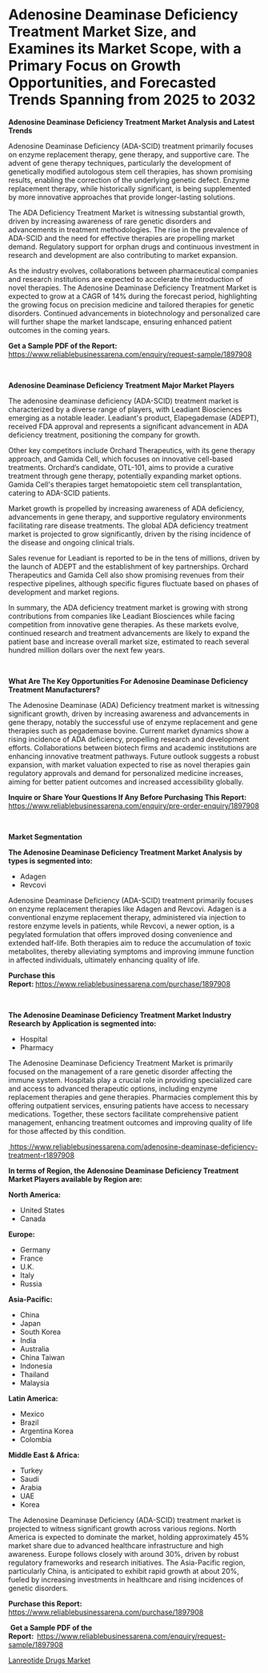 <p><h1>Adenosine Deaminase Deficiency Treatment Market Size, and Examines its Market Scope, with a Primary Focus on Growth Opportunities, and Forecasted Trends Spanning from 2025 to 2032</h1></p><p><strong>Adenosine Deaminase Deficiency Treatment Market Analysis and Latest Trends</strong></p>
<p><p>Adenosine Deaminase Deficiency (ADA-SCID) treatment primarily focuses on enzyme replacement therapy, gene therapy, and supportive care. The advent of gene therapy techniques, particularly the development of genetically modified autologous stem cell therapies, has shown promising results, enabling the correction of the underlying genetic defect. Enzyme replacement therapy, while historically significant, is being supplemented by more innovative approaches that provide longer-lasting solutions.</p><p>The ADA Deficiency Treatment Market is witnessing substantial growth, driven by increasing awareness of rare genetic disorders and advancements in treatment methodologies. The rise in the prevalence of ADA-SCID and the need for effective therapies are propelling market demand. Regulatory support for orphan drugs and continuous investment in research and development are also contributing to market expansion.</p><p>As the industry evolves, collaborations between pharmaceutical companies and research institutions are expected to accelerate the introduction of novel therapies. The Adenosine Deaminase Deficiency Treatment Market is expected to grow at a CAGR of 14% during the forecast period, highlighting the growing focus on precision medicine and tailored therapies for genetic disorders. Continued advancements in biotechnology and personalized care will further shape the market landscape, ensuring enhanced patient outcomes in the coming years.</p></p>
<p><strong>Get a Sample PDF of the Report:&nbsp;</strong> <a href="https://www.reliablebusinessarena.com/enquiry/request-sample/1897908?utm_campaign=2217&utm_medium=2&utm_source=Github&utm_content=ia&utm_term=08032025&utm_id=adenosine-deaminase-deficiency-treatment">https://www.reliablebusinessarena.com/enquiry/request-sample/1897908</a></p>
<p>&nbsp;</p>
<p><strong>Adenosine Deaminase Deficiency Treatment Major Market Players</strong></p>
<p><p>The adenosine deaminase deficiency (ADA-SCID) treatment market is characterized by a diverse range of players, with Leadiant Biosciences emerging as a notable leader. Leadiant's product, Elapegademase (ADEPT), received FDA approval and represents a significant advancement in ADA deficiency treatment, positioning the company for growth. </p><p>Other key competitors include Orchard Therapeutics, with its gene therapy approach, and Gamida Cell, which focuses on innovative cell-based treatments. Orchard’s candidate, OTL-101, aims to provide a curative treatment through gene therapy, potentially expanding market options. Gamida Cell's therapies target hematopoietic stem cell transplantation, catering to ADA-SCID patients.</p><p>Market growth is propelled by increasing awareness of ADA deficiency, advancements in gene therapy, and supportive regulatory environments facilitating rare disease treatments. The global ADA deficiency treatment market is projected to grow significantly, driven by the rising incidence of the disease and ongoing clinical trials.</p><p>Sales revenue for Leadiant is reported to be in the tens of millions, driven by the launch of ADEPT and the establishment of key partnerships. Orchard Therapeutics and Gamida Cell also show promising revenues from their respective pipelines, although specific figures fluctuate based on phases of development and market regions.</p><p>In summary, the ADA deficiency treatment market is growing with strong contributions from companies like Leadiant Biosciences while facing competition from innovative gene therapies. As these markets evolve, continued research and treatment advancements are likely to expand the patient base and increase overall market size, estimated to reach several hundred million dollars over the next few years.</p></p>
<p>&nbsp;</p>
<p><strong>What Are The Key Opportunities For Adenosine Deaminase Deficiency Treatment Manufacturers?</strong></p>
<p><p>The Adenosine Deaminase (ADA) Deficiency treatment market is witnessing significant growth, driven by increasing awareness and advancements in gene therapy, notably the successful use of enzyme replacement and gene therapies such as pegademase bovine. Current market dynamics show a rising incidence of ADA deficiency, propelling research and development efforts. Collaborations between biotech firms and academic institutions are enhancing innovative treatment pathways. Future outlook suggests a robust expansion, with market valuation expected to rise as novel therapies gain regulatory approvals and demand for personalized medicine increases, aiming for better patient outcomes and increased accessibility globally.</p></p>
<p><strong>Inquire or Share Your Questions If Any Before Purchasing This Report:</strong> <a href="https://www.reliablebusinessarena.com/enquiry/pre-order-enquiry/1897908?utm_campaign=2217&utm_medium=2&utm_source=Github&utm_content=ia&utm_term=08032025&utm_id=adenosine-deaminase-deficiency-treatment">https://www.reliablebusinessarena.com/enquiry/pre-order-enquiry/1897908</a></p>
<p>&nbsp;</p>
<p><strong>Market Segmentation</strong></p>
<p><strong>The Adenosine Deaminase Deficiency Treatment Market Analysis by types is segmented into:</strong></p>
<p><ul><li>Adagen</li><li>Revcovi</li></ul></p>
<p><p>Adenosine Deaminase Deficiency (ADA-SCID) treatment primarily focuses on enzyme replacement therapies like Adagen and Revcovi. Adagen is a conventional enzyme replacement therapy, administered via injection to restore enzyme levels in patients, while Revcovi, a newer option, is a pegylated formulation that offers improved dosing convenience and extended half-life. Both therapies aim to reduce the accumulation of toxic metabolites, thereby alleviating symptoms and improving immune function in affected individuals, ultimately enhancing quality of life.</p></p>
<p><strong>Purchase this Report:&nbsp;</strong><a href="https://www.reliablebusinessarena.com/purchase/1897908?utm_campaign=2217&utm_medium=2&utm_source=Github&utm_content=ia&utm_term=08032025&utm_id=adenosine-deaminase-deficiency-treatment">https://www.reliablebusinessarena.com/purchase/1897908</a></p>
<p>&nbsp;</p>
<p><strong>The Adenosine Deaminase Deficiency Treatment Market Industry Research by Application is segmented into:</strong></p>
<p><ul><li>Hospital</li><li>Pharmacy</li></ul></p>
<p><p>The Adenosine Deaminase Deficiency Treatment Market is primarily focused on the management of a rare genetic disorder affecting the immune system. Hospitals play a crucial role in providing specialized care and access to advanced therapeutic options, including enzyme replacement therapies and gene therapies. Pharmacies complement this by offering outpatient services, ensuring patients have access to necessary medications. Together, these sectors facilitate comprehensive patient management, enhancing treatment outcomes and improving quality of life for those affected by this condition.</p></p>
<p><a href="https://www.reliablebusinessarena.com/adenosine-deaminase-deficiency-treatment-r1897908?utm_campaign=2217&utm_medium=2&utm_source=Github&utm_content=ia&utm_term=08032025&utm_id=adenosine-deaminase-deficiency-treatment">&nbsp;https://www.reliablebusinessarena.com/adenosine-deaminase-deficiency-treatment-r1897908</a></p>
<p><strong>In terms of Region, the Adenosine Deaminase Deficiency Treatment Market Players available by Region are:</strong></p>
<p>
    <p> <strong> North America: </strong>
        <ul>
            <li>United States</li>
            <li>Canada</li>
        </ul>
        </p> 
    <p> <strong> Europe: </strong>
        <ul>
            <li>Germany</li>
            <li>France</li>
            <li>U.K.</li>
            <li>Italy</li>
            <li>Russia</li>
        </ul>
        </p> 
    <p> <strong> Asia-Pacific: </strong>
        <ul>
            <li>China</li>
            <li>Japan</li>
            <li>South Korea</li>
            <li>India</li>
            <li>Australia</li>
            <li>China Taiwan</li>
            <li>Indonesia</li>
            <li>Thailand</li>
            <li>Malaysia</li>
        </ul>
        </p> 
    <p> <strong> Latin America: </strong>
        <ul>
            <li>Mexico</li>
            <li>Brazil</li>
            <li>Argentina Korea</li>
            <li>Colombia</li>
        </ul>
        </p> 
    <p> <strong> Middle East & Africa: </strong>
        <ul>
            <li>Turkey</li>
            <li>Saudi</li>
            <li>Arabia</li>
            <li>UAE</li>
            <li>Korea</li>
        </ul>
    </p>
    </p>
<p><p>The Adenosine Deaminase Deficiency (ADA-SCID) treatment market is projected to witness significant growth across various regions. North America is expected to dominate the market, holding approximately 45% market share due to advanced healthcare infrastructure and high awareness. Europe follows closely with around 30%, driven by robust regulatory frameworks and research initiatives. The Asia-Pacific region, particularly China, is anticipated to exhibit rapid growth at about 20%, fueled by increasing investments in healthcare and rising incidences of genetic disorders.</p></p>
<p><strong>Purchase this Report: </strong><a href="https://www.reliablebusinessarena.com/purchase/1897908?utm_campaign=2217&utm_medium=2&utm_source=Github&utm_content=ia&utm_term=08032025&utm_id=adenosine-deaminase-deficiency-treatment">https://www.reliablebusinessarena.com/purchase/1897908</a></p>
<p>&nbsp;<strong>Get a Sample PDF of the Report:&nbsp;&nbsp;</strong><a href="https://www.reliablebusinessarena.com/enquiry/request-sample/1897908?utm_campaign=2217&utm_medium=2&utm_source=Github&utm_content=ia&utm_term=08032025&utm_id=adenosine-deaminase-deficiency-treatment">https://www.reliablebusinessarena.com/enquiry/request-sample/1897908</a></p>
<p><strong></strong></p>
<p><p><a href="https://github.com/ziwersekos/Market-Research-Report-List-1/blob/main/lanreotide-drugs-market.md?utm_campaign=2217&utm_medium=2&utm_source=Github&utm_content=ia&utm_term=08032025&utm_id=adenosine-deaminase-deficiency-treatment">Lanreotide Drugs Market</a></p></p>